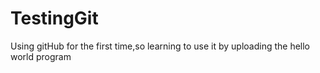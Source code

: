 # TestingGit
Using gitHub for the first time,so learning to use it by uploading the hello world program 
